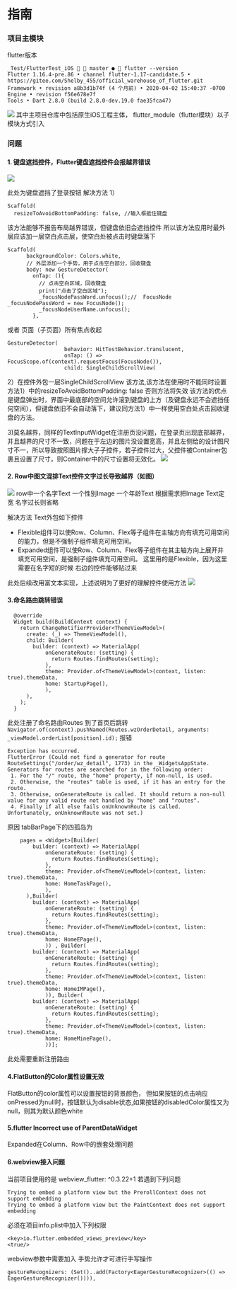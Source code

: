 # 指南

### 项目主模块
flutter版本
```
_Test/FlutterTest_iOS   master ●  flutter --version
Flutter 1.16.4-pre.86 • channel flutter-1.17-candidate.5 •
https://gitee.com/Shelby_455/official_warehouse_of_flutter.git
Framework • revision a8b3d1b74f (4 个月前) • 2020-04-02 15:40:37 -0700
Engine • revision f56e678e7f
Tools • Dart 2.8.0 (build 2.8.0-dev.19.0 fae35fca47)
```
![](imageBag/14.png)
其中主项目仓库中包括原生iOS工程主体，
flutter_module（flutter模块）以子模块方式引入

### 问题
#### 1. 键盘遮挡控件，Flutter键盘遮挡控件会报越界错误
![](imageBag/12.png)

此处为键盘遮挡了登录按钮
解决方法
1）

```
Scaffold(
  resizeToAvoidBottomPadding: false, //输入框抵住键盘
```
该方法能够不报告布局越界错误，但键盘依旧会遮挡控件
所以该方法应用时最外层应该加一层空白点击层，使空白处被点击时键盘落下
```
Scaffold(
      backgroundColor: Colors.white,
      // 外层添加一个手势，用于点击空白部分，回收键盘
      body: new GestureDetector(
        onTap: (){
          // 点击空白区域，回收键盘
          print("点击了空白区域");
          _focusNodePassWord.unfocus();//  FocusNode _focusNodePassWord = new FocusNode();
          _focusNodeUserName.unfocus();
        },
```

或者 页面（子页面）所有焦点收起
```
GestureDetector(
                  behavior: HitTestBehavior.translucent,
                  onTap: () => FocusScope.of(context).requestFocus(FocusNode()),
                  child: SingleChildScrollView(
```

2）在控件外包一层SingleChildScrollView
该方法,该方法在使用时不能同时设置方法1）中的resizeToAvoidBottomPadding: false
否则方法将失效
该方法的优点是键盘弹出时，界面中最底部的空间允许滚到键盘的上方（及键盘永远不会遮挡任何空间），但键盘依旧不会自动落下，建议同方法1）中一样使用空白处点击回收键盘的方法。

3)莫名越界，同样的TextInputWidget在注册页没问题，在登录页出现底部越界，并且越界的尺寸不一致，问题在于左边的图片没设置宽高，并且左侧给的设计图尺寸不一，所以导致按照图片撑大子子控件，若子控件过大，父控件被Container包裹且设置了尺寸，则Container中的尺寸设置将无效化。
![](imageBag/13.png)

#### 2. Row中图文混排Text控件文字过长导致越界（如图）
 ![](imageBag/15.png)
 row中一个名字Text 一个性别Image 一个年龄Text
 根据需求把Image Text定宽
 名字过长则省略
 
 解决方法
 Text外包如下控件
* Flexible组件可以使Row、Column、Flex等子组件在主轴方向有填充可用空间的能力，但是不强制子组件填充可用空间。
 * Expanded组件可以使Row、Column、Flex等子组件在其主轴方向上展开并填充可用空间，是强制子组件填充可用空间。
这里用的是Flexible，因为这里需要在名字短的时候 右边的控件能够贴过来

此处后续改用富文本实现，上述说明为了更好的理解控件使用方法
  ![](imageBag/16.png)
  
#### 3.命名路由跳转错误

```
  @override
  Widget build(BuildContext context) {
    return ChangeNotifierProvider<ThemeViewModel>(
      create: (_) => ThemeViewModel(),
      child: Builder(
        builder: (context) => MaterialApp(
            onGenerateRoute: (setting) {
              return Routes.findRoutes(setting);
            },
            theme: Provider.of<ThemeViewModel>(context, listen: true).themeData,
            home: StartupPage(),
            ),
      ),
    );
  }
```
此处注册了命名路由Routes
到了首页后跳转
`Navigator.of(context).pushNamed(Routes.wzOrderDetail, arguments: _viewModel.orderList[position].id);`
报错
```
Exception has occurred.
FlutterError (Could not find a generator for route RouteSettings("/order/wz_detail", 1773) in the _WidgetsAppState.
Generators for routes are searched for in the following order:
 1. For the "/" route, the "home" property, if non-null, is used.
 2. Otherwise, the "routes" table is used, if it has an entry for the route.
 3. Otherwise, onGenerateRoute is called. It should return a non-null value for any valid route not handled by "home" and "routes".
 4. Finally if all else fails onUnknownRoute is called.
Unfortunately, onUnknownRoute was not set.)
```
原因
tabBarPage下的四孤岛为

```
    pages = <Widget>[Builder(
        builder: (context) => MaterialApp(
            onGenerateRoute: (setting) {
              return Routes.findRoutes(setting);
            },
            theme: Provider.of<ThemeViewModel>(context, listen: true).themeData,
            home: HomeTaskPage(),
            ),
      ),Builder(
        builder: (context) => MaterialApp(
            onGenerateRoute: (setting) {
              return Routes.findRoutes(setting);
            },
            theme: Provider.of<ThemeViewModel>(context, listen: true).themeData,
            home: HomeEPage(),
            )) , Builder(
        builder: (context) => MaterialApp(
            onGenerateRoute: (setting) {
              return Routes.findRoutes(setting);
            },
            theme: Provider.of<ThemeViewModel>(context, listen: true).themeData,
            home: HomeIMPage(),
            )), Builder(
        builder: (context) => MaterialApp(
            onGenerateRoute: (setting) {
              return Routes.findRoutes(setting);
            },
            theme: Provider.of<ThemeViewModel>(context, listen: true).themeData,
            home: HomeMinePage(),
            ))];
```
此处需要重新注册路由

#### 4.FlatButton的Color属性设置无效
FlatButton的color属性可以设置按钮的背景颜色，
但如果按钮的点击响应onPressed为null时，按钮默认为disable状态,如果按钮的disabledColor属性又为null，则其为默认颜色white

#### 5.flutter Incorrect use of ParentDataWidget
Expanded在Column、Row中的嵌套处理问题

#### 6.webview接入问题
当前项目使用的是  webview_flutter: ^0.3.22+1
若遇到下列问题
```
Trying to embed a platform view but the PrerollContext does not support embedding
Trying to embed a platform view but the PaintContext does not support embedding
```
必须在项目info.plist中加入下列权限

```
<key>io.flutter.embedded_views_preview</key>
<true/>
```

webview参数中需要加入
手势允许才可进行手写操作
```
gestureRecognizers: (Set()..add(Factory<EagerGestureRecognizer>(() => EagerGestureRecognizer()))),
```